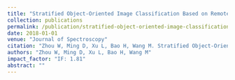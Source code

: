 ```yaml
---
title: "Stratified Object-Oriented Image Classification Based on Remote Sensing Image Scene Division"
collection: publications
permalink: /publication/stratified-object-oriented-image-classification-based-on-remote-sensing-image-scene-division
date: 2018-01-01
venue: "Journal of Spectroscopy"
citation: "Zhou W, Ming D, Xu L, Bao H, Wang M. Stratified Object-Oriented Image Classification Based on Remote Sensing Image Scene Division. Journal of Spectroscopy, 2018(1):1-11."
authors: "Zhou W, Ming D, Xu L, Bao H, Wang M"
impact_factor: "IF: 1.81"
abstract: ""
---
```

